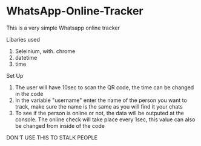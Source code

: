 # WhatsApp-Online-Tracker
This is a very simple Whatsapp online tracker

Libaries used 
1. Seleinium, with. chrome
2. datetime
3. time

Set Up
1. The user will have 10sec to scan the QR code, the time can be changed in the code
2. In the variable "username" enter the name of the person you want to track, make sure the name is the same as you will find it your chats
3. To see if the person is online or not, the data will be outputed at the console. The online check will take place every 1sec, this value can also be changed from inside of the code

DON'T USE THIS TO STALK PEOPLE
